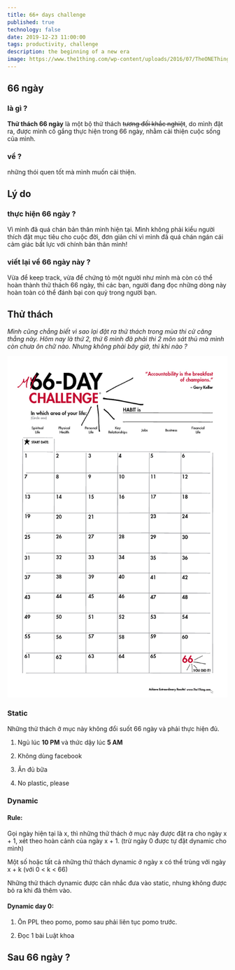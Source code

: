 ```yaml
---
title: 66+ days challenge  
published: true
technology: false
date: 2019-12-23 11:00:00
tags: productivity, challenge
description: the beginning of a new era 
image: https://www.the1thing.com/wp-content/uploads/2016/07/TheONEThing_66DayChallenge_Calendar-1.jpg
---
```


## 66 ngày 
### là gì ?
**Thử thách 66 ngày** là một bộ thử  thách <s>tương đối khắc nghiệt</s>, do mình đặt ra, được mình cố gắng thực hiện trong 66 ngày, nhằm cải thiện cuộc sống của mình.
### về ?
những thói quen tốt mà mình muốn cải thiện.

## Lý do
### thực hiện 66 ngày ?
Vì mình đã quá chán bản thân mình hiện tại. Mình không phải kiểu người thích đặt mục tiêu cho cuộc đời, đơn giản chỉ vì mình đã quá chán ngán cái cảm giác bất lực với chính bản thân mình!
### viết lại về 66 ngày này ?
Vừa để keep track, vừa để chứng tỏ một người như mình mà còn có thể hoàn thành thử thách 66 ngày, thì các bạn, người đang đọc những dòng này hoàn toàn có thể đánh bại con quỷ trong người bạn.

## Thử thách
*Mình cũng chẳng biết vì sao lại đặt ra thử thách trong mùa thi cử căng thẳng này. Hôm nay là thứ 2, thứ 6 mình đã phải thi 2 môn sát thủ mà mình còn chưa ôn chữ nào. Nhưng không phải bây giờ, thì khi nào ?*

![](img/66days/day0/calender.jpg)

### Static
Những thử thách ở mục này không đổi suốt 66 ngày và phải thực hiện đủ.
1. Ngủ lúc **10 PM** và thức dậy lúc **5 AM**

2. Không dùng facebook

3. Ăn đủ bữa

4. No plastic, please

### Dynamic
#### Rule:
Gọi ngày hiện tại là x, thì những thử thách ở mục này được đặt ra cho ngày x + 1, xét theo hoàn cảnh của ngày x + 1. (trừ ngày 0 được tự đặt dynamic cho mình)

Một số hoặc tất cả những thử thách dynamic ở ngày x có thể trùng với ngày x + k (với 0 < k  < 66)

Những thử thách dynamic được cân nhắc đưa vào static, nhưng không được bỏ ra khi đã thêm vào.

#### Dynamic day 0:
1. Ôn PPL theo pomo, pomo sau phải liên tục pomo trước.

2. Đọc 1 bài Luật khoa

## Sau 66 ngày ?
